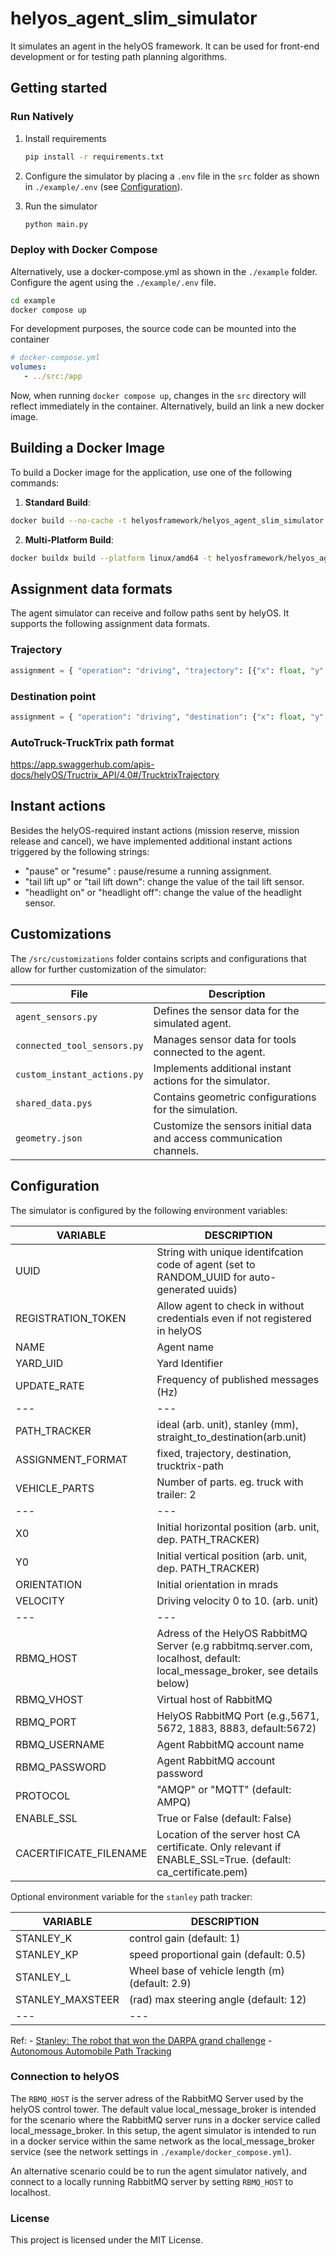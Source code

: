 # helyos_agent_slim_simulator

It simulates an agent in the helyOS framework. It can be used for front-end development or for testing path planning algorithms.

## Getting started



### Run Natively

1. Install requirements

   ``` bash
   pip install -r requirements.txt
   ```

2. Configure the simulator by placing a `.env` file in the `src` folder as shown in `./example/.env` (see [Configuration](#configuration)).

3. Run the simulator
   ``` python
   python main.py
   ```


### Deploy with Docker Compose
Alternatively, use a docker-compose.yml as shown in the `./example` folder. 
Configure the agent using the `./example/.env` file. 

``` bash
cd example
docker compose up
```
For development purposes, the source code can be mounted into the container

``` yaml
# docker-compose.yml
volumes:
   - ../src:/app 
```
Now, when running `docker compose up`, changes in the `src` directory will reflect immediately in the container. Alternatively, build an link a new docker image. 

## Building a Docker Image

To build a Docker image for the application, use one of the following commands:

1. **Standard Build**:

```bash 
docker build --no-cache -t helyosframework/helyos_agent_slim_simulator:test .
```

2. **Multi-Platform Build**:

``` bash
docker buildx build --platform linux/amd64 -t helyosframework/helyos_agent_slim_simulator:x86 --no-cache . --load
```

## Assignment data formats

The agent simulator can receive and follow paths sent by helyOS. It supports the following assignment data formats. 

### Trajectory

```python
assignment = { "operation": "driving", "trajectory": [{"x": float, "y": float, "orientations":List[float], time:float}, ...] }

```
### Destination point
``` python
assignment = { "operation": "driving", "destination": {"x": float, "y": float, "orientations":List[float]}  }
```

### AutoTruck-TruckTrix path format

https://app.swaggerhub.com/apis-docs/helyOS/Tructrix_API/4.0#/TrucktrixTrajectory


## Instant actions
Besides the helyOS-required instant actions (mission reserve, mission release and cancel),
we have implemented additional instant actions triggered by the following strings:

* "pause" or "resume" : pause/resume a running assignment.
* "tail lift up" or "tail lift down": change the value of the tail lift sensor.
* "headlight on" or "headlight off": change the value of the headlight sensor.

## Customizations

The `/src/customizations` folder contains scripts and configurations that allow for further customization of the simulator:

| File                          | Description                                        |
| ----------------------------- | -------------------------------------------------- |
| `agent_sensors.py`            | Defines the sensor data for the simulated agent.   |
| `connected_tool_sensors.py`   | Manages sensor data for tools connected to the agent. |
| `custom_instant_actions.py`   | Implements additional instant actions for the simulator. |
| `shared_data.pys`             | Contains geometric configurations for the simulation. |
| `geometry.json`               | Customize the sensors initial data and access communication channels. |


## Configuration
The simulator is configured by the following environment variables:

| VARIABLE | DESCRIPTION |
| --- | --- |
| UUID | String with unique identifcation code of agent (set to RANDOM_UUID for auto-generated uuids) |
| REGISTRATION_TOKEN | Allow agent to check in without credentials even if not registered in helyOS |
| NAME | Agent name |
| YARD_UID | Yard Identifier |
| UPDATE_RATE | Frequency of published messages (Hz) |
| --- | --- |
| PATH_TRACKER |  ideal (arb. unit), stanley (mm), straight_to_destination(arb.unit)|
| ASSIGNMENT_FORMAT | fixed, trajectory, destination, trucktrix-path |
| VEHICLE_PARTS | Number of parts. eg. truck with trailer: 2 |
| --- | --- |
| X0 | Initial horizontal position (arb. unit, dep. PATH_TRACKER)|
| Y0 | Initial vertical position (arb. unit, dep. PATH_TRACKER)|
| ORIENTATION | Initial orientation in mrads |
| VELOCITY | Driving velocity 0 to 10. (arb. unit) |
| --- | --- |
| RBMQ_HOST | Adress of the HelyOS RabbitMQ Server (e.g  rabbitmq.server.com, localhost, default: local_message_broker, see details below)  |
| RBMQ_VHOST | Virtual host of RabbitMQ   |
| RBMQ_PORT | HelyOS RabbitMQ Port (e.g.,5671, 5672, 1883, 8883, default:5672)  |
| RBMQ_USERNAME | Agent RabbitMQ account name |
| RBMQ_PASSWORD | Agent RabbitMQ account password  |
| PROTOCOL | "AMQP" or "MQTT" (default: AMPQ)  |
| ENABLE_SSL | True or False (default: False)  |
| CACERTIFICATE_FILENAME | Location of the server host CA certificate. Only relevant if ENABLE_SSL=True. (default: ca_certificate.pem) | 


Optional environment variable for the `stanley` path tracker:

| VARIABLE | DESCRIPTION |
| --- | --- |
| STANLEY_K | control gain (default: 1) |
| STANLEY_KP | speed proportional gain (default: 0.5)|
| STANLEY_L |  Wheel base of vehicle length (m) (default: 2.9) |
| STANLEY_MAXSTEER | (rad) max steering angle (default: 12)|
| --- | --- |


Ref:
    - [Stanley: The robot that won the DARPA grand challenge](http://isl.ecst.csuchico.edu/DOCS/darpa2005/DARPA%202005%20Stanley.pdf)
    - [Autonomous Automobile Path Tracking](https://www.ri.cmu.edu/pub_files/2009/2/Automatic_Steering_Methods_for_Autonomous_Automobile_Path_Tracking.pdf)

### Connection to helyOS

The `RBMQ_HOST` is the server adress of the RabbitMQ Server used by the helyOS control tower. The default value local_message_broker is intended for the scenario where the RabbitMQ server runs in a docker service called local_message_broker. In this setup, the agent simulator is intended to run in a docker service within the same network as the local_message_broker service (see the network settings in `./example/docker_compose.yml`). 

An alternative scenario could be to run the agent simulator natively, and connect to a locally running RabbitMQ server by setting `RBMQ_HOST` to localhost. 

### License

This project is licensed under the MIT License.